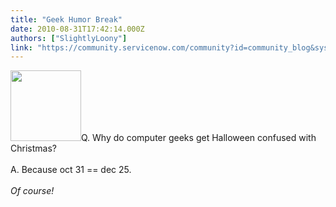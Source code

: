```yaml
---
title: "Geek Humor Break"
date: 2010-08-31T17:42:14.000Z
authors: ["SlightlyLoony"]
link: "https://community.servicenow.com/community?id=community_blog&sys_id=714d2229dbd0dbc01dcaf3231f961916"
---
```

<p><img  alt="" class="jive-image" src="c17e7bb1db185fc068c1fb651f96192c.iix" style="width: auto; height: 113px;" />Q. Why do computer geeks get Halloween confused with Christmas?<br /><!--break--><br />A. Because oct 31 == dec 25.<br /><br /><i>Of course!</i></p>